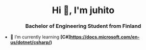 <h1 align="center">Hi 👋, I'm juhito</h1>
<h3 align="center">Bachelor of Engineering Student from Finland</h3>

- 🌱 I’m currently learning **[C#]https://docs.microsoft.com/en-us/dotnet/csharp/)**
